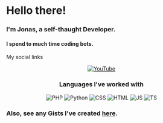 # Hello there!
  
### I'm Jonas, a self-thaught Developer. 
#### I spend to much time coding bots.

My social links
<p align="center">
  <a href="https://www.youtube.com/channel/UCtXYhKFEjx3lAOroHIXpJkg"><img src="https://img.shields.io/badge/YouTube-FF0000?style=for-the-badge&logo=youtube&logoColor=white" alt="YouTube"></a>
</p>

<h3 align="center">Languages I've worked with</h3>
<p align="center">
  <img src="https://img.shields.io/badge/AutoHotkey-4FBB4F?style=for-the-badge&logo=autohotkey&logoColor=white" alt="PHP">
  <img src="https://img.shields.io/badge/Python-3776AB?style=for-the-badge&logo=python&logoColor=white" alt="Python">
  <img src="https://img.shields.io/badge/CSS-239120?&style=for-the-badge&logo=css3&logoColor=white" alt="CSS">
  <img src="https://img.shields.io/badge/HTML5-E34F26?style=for-the-badge&logo=html5&logoColor=white" alt="HTML">
  <img src="https://img.shields.io/badge/JavaScript-323330?style=for-the-badge&logo=javascript&logoColor=F7DF1E" alt="JS">
  <img src="https://badges.frapsoft.com/typescript/code/typescript-125x28.png?v=101" alt="TS">
</p>



### Also, see any Gists I've created [here](https://gist.github.com/Joniii11).
